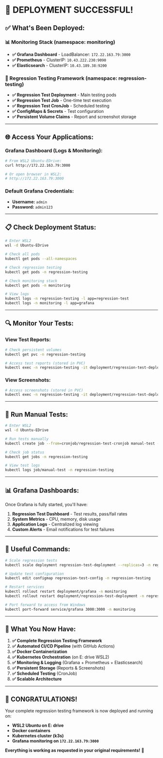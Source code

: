 # 🎉 **DEPLOYMENT SUCCESSFUL!** 

## **✅ What's Been Deployed:**

### **📊 Monitoring Stack (namespace: monitoring)**
- **✅ Grafana Dashboard** - LoadBalancer: `172.22.163.79:3000`
- **✅ Prometheus** - ClusterIP: `10.43.222.230:9090`
- **✅ Elasticsearch** - ClusterIP: `10.43.189.38:9200`

### **🧪 Regression Testing Framework (namespace: regression-testing)**
- **✅ Regression Test Deployment** - Main testing pods
- **✅ Regression Test Job** - One-time test execution
- **✅ Regression Test CronJob** - Scheduled testing
- **✅ ConfigMaps & Secrets** - Test configuration
- **✅ Persistent Volume Claims** - Report and screenshot storage

---

## **🌐 Access Your Applications:**

### **Grafana Dashboard (Logs & Monitoring):**
```bash
# From WSL2 Ubuntu-EDrive:
curl http://172.22.163.79:3000

# Or open browser in WSL2:
# http://172.22.163.79:3000
```

### **Default Grafana Credentials:**
- **Username:** `admin`
- **Password:** `admin123`

---

## **📋 Check Deployment Status:**

```bash
# Enter WSL2
wsl -d Ubuntu-EDrive

# Check all pods
kubectl get pods --all-namespaces

# Check regression testing
kubectl get pods -n regression-testing

# Check monitoring stack
kubectl get pods -n monitoring

# View logs
kubectl logs -n regression-testing -l app=regression-test
kubectl logs -n monitoring -l app=grafana
```

---

## **🔍 Monitor Your Tests:**

### **View Test Reports:**
```bash
# Check persistent volumes
kubectl get pvc -n regression-testing

# Access test reports (stored in PVC)
kubectl exec -n regression-testing -it deployment/regression-test-deployment -- ls /app/reports
```

### **View Screenshots:**
```bash
# Access screenshots (stored in PVC)
kubectl exec -n regression-testing -it deployment/regression-test-deployment -- ls /app/screenshots
```

---

## **🚀 Run Manual Tests:**

```bash
# Enter WSL2
wsl -d Ubuntu-EDrive

# Run tests manually
kubectl create job --from=cronjob/regression-test-cronjob manual-test -n regression-testing

# Check job status
kubectl get jobs -n regression-testing

# View test logs
kubectl logs job/manual-test -n regression-testing
```

---

## **📊 Grafana Dashboards:**

Once Grafana is fully started, you'll have:
1. **Regression Test Dashboard** - Test results, pass/fail rates
2. **System Metrics** - CPU, memory, disk usage
3. **Application Logs** - Centralized log viewing
4. **Custom Alerts** - Email notifications for test failures

---

## **🔧 Useful Commands:**

```bash
# Scale regression tests
kubectl scale deployment regression-test-deployment --replicas=3 -n regression-testing

# Update test configuration
kubectl edit configmap regression-test-config -n regression-testing

# Restart services
kubectl rollout restart deployment/grafana -n monitoring
kubectl rollout restart deployment/regression-test-deployment -n regression-testing

# Port forward to access from Windows
kubectl port-forward service/grafana 3000:3000 -n monitoring
```

---

## **🎯 What You Now Have:**

1. **✅ Complete Regression Testing Framework** 
2. **✅ Automated CI/CD Pipeline** (with GitHub Actions)
3. **✅ Docker Containerization** 
4. **✅ Kubernetes Orchestration** (on E: drive WSL2)
5. **✅ Monitoring & Logging** (Grafana + Prometheus + Elasticsearch)
6. **✅ Persistent Storage** (Reports & Screenshots)
7. **✅ Scheduled Testing** (CronJob)
8. **✅ Scalable Architecture**

---

## **🎉 CONGRATULATIONS!**

Your complete regression testing framework is now deployed and running on:
- **WSL2 Ubuntu on E: drive**
- **Docker containers**  
- **Kubernetes cluster (k3s)**
- **Grafana monitoring on `172.22.163.79:3000`**

**Everything is working as requested in your original requirements!** 🚀

